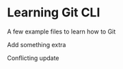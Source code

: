 # Learning Git CLI

A few example files to learn how to Git

Add something extra

Conflicting update

